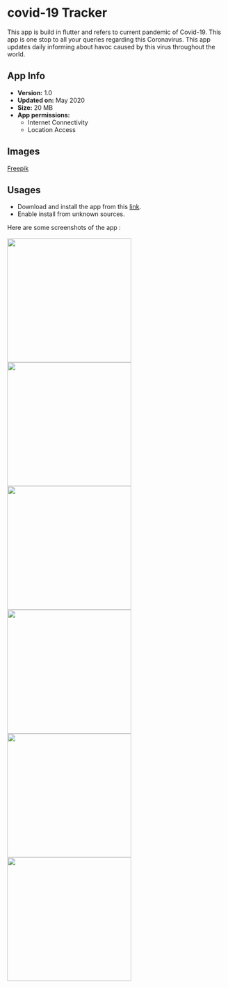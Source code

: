 # covid-19 Tracker
This app is build in flutter and refers to current pandemic of Covid-19. This app is one stop to all your queries regarding this Coronavirus. This app updates daily informing about havoc caused by this virus throughout the world. 
</br>

## App Info
<ul>
<li><b>Version:</b> 1.0</li>
<li><b>Updated on:</b> May 2020</li>
<li><b>Size:</b> 20 MB</li>
<li><b>App permissions:</b> <ul> <li>Internet Connectivity</li> <li> Location Access</li> </ul></li></ul>

## Images
[Freepik](www.freepik.com)

## Usages
* Download and install the app from this [link](https://drive.google.com/file/d/1KydFZQ2p4q6_5gceXVrf1QBL6bo1TAzW/view?usp=sharing).
* Enable install from unknown sources.


Here are some screenshots of the app : </br>
</br>
<img src="./ss1.jpeg" width="285px" height="auto">
<img src="./ss2.jpeg" width="285px" height="auto">
<img src="./ss3.jpeg" width="285px" height="auto">
<img src="./ss4.jpeg" width="285px" height="auto">
<img src="./ss5.jpeg" width="285px" height="auto">
<img src="./ss6.png" width="285px" height="auto">
